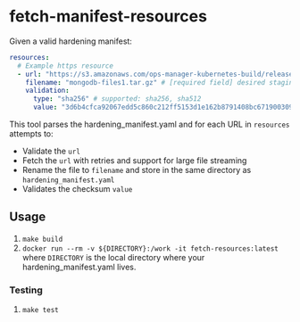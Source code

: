 # fetch-manifest-resources

Given a valid hardening manifest:

```yaml
resources:
  # Example https resource
  - url: "https://s3.amazonaws.com/ops-manager-kubernetes-build/releases/mongodb-enterprise-operator-binaries-release-1.4.2.tar.gz"
    filename: "mongodb-files1.tar.gz" # [required field] desired staging name for the build context
    validation:
      type: "sha256" # supported: sha256, sha512
      value: "3d6b4cfca92067edd5c860c212ff5153d1e162b8791408bc671900309eb555ec" # must be lowercase
```

This tool parses the hardening_manifest.yaml and for each URL in `resources` attempts to:

- Validate the `url`
- Fetch the `url` with retries and support for large file streaming
- Rename the file to `filename` and store in the same directory as `hardening_manifest.yaml`
- Validates the checksum `value`

## Usage

1. `make build`
2. `docker run --rm -v ${DIRECTORY}:/work -it fetch-resources:latest` where `DIRECTORY` is the local directory where your hardening_manifest.yaml lives.

### Testing

1. `make test`
